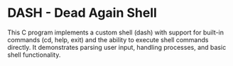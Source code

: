 # DASH - Dead Again Shell
This C program implements a custom shell (dash) with support for built-in commands (cd, help, exit) and the ability to execute shell commands directly. It demonstrates parsing user input, handling processes, and basic shell functionality.
